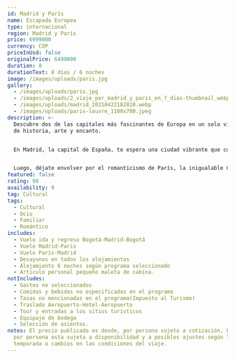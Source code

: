 ```yaml
---
id: Madrid y París
name: Escapada Europea
type: internacional
region: Madrid y París
price: 6999000
currency: COP
priceInUsd: false
originalPrice: 6499000
duration: 8
durationText: 8 días / 6 noches
image: /images/uploads/paris.jpg
gallery:
  - /images/uploads/paris.jpg
  - /images/uploads/2_viaje_por_madrid_y_paris_en_7_dias-thumbnail_webp-1024x512.webp
  - /images/uploads/madrid_20210422182820.webp
  - /images/uploads/paris-louvre_1100x700.jpeg
description: >-
  Descubre dos de las capitales más fascinantes de Europa en un solo viaje lleno
  de historia, arte y encanto. 


  En Madrid, la capital de España, te espera una ciudad vibrante que combina tradición y modernidad. Recorre la majestuosa Puerta del Sol, la elegante Gran Vía, el imponente Palacio Real y el emblemático Parque del Retiro. Vive el ambiente alegre de sus terrazas, degusta tapas típicas y disfruta del arte en museos icónicos como el Prado o el Reina Sofía. Madrid es alegría, cultura y vida en cada esquina.


  Luego, déjate envolver por el romanticismo de París, la inigualable Ciudad de la Luz. Pasea por las orillas del río Sena, admira la Torre Eiffel, el Museo del Louvre y el Arco del Triunfo. Recorre los encantadores barrios de Montmartre y Le Marais, disfruta de su gastronomía y vive el arte de la elegancia francesa en cada detalle.
featured: false
rating: 98
availability: 9
tag: Cultural
tags:
  - Cultural
  - Ocio
  - Familiar
  - Romántico
includes:
  - Vuelo ida y regreso Bogotá-Madrid-Bogotá
  - Vuelo Madrid-Paris
  - Vuelo Paris-Madrid
  - Desayunos en todos los alojamientos
  - Alojamiento 6 noches según programa seleccionado
  - Articulo personal pequeño maleta de cabina.
notIncludes:
  - Gastos no seleccionados
  - Comidas y bebidas no especificadas en el programa
  - Tasas no mencionadas en el programa(Impuesto al Turismo)
  - Traslado Aeropuerto-Hotel-Aeropuerto
  - Tour y entradas a los sitios turísticos
  - Equipaje de bodega
  - Selección de asientos.
notes: El precio publicado es desde, por persona sujeto a cotización, La tarifa
  por persona esta sujeta a disponibilidad y a posibles ajustes según la
  temporada o cambios en las condiciones del viaje.
---
```

